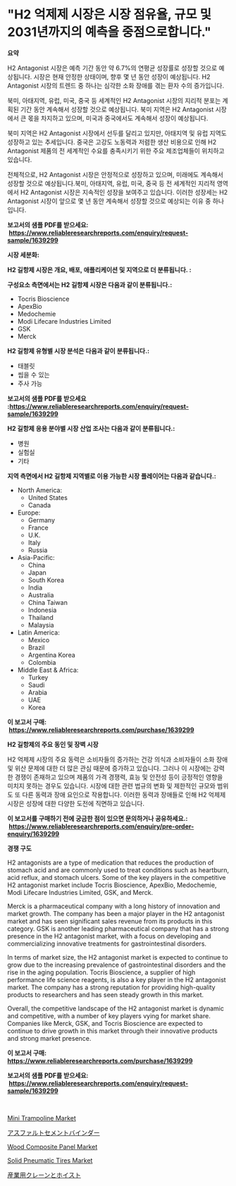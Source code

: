 <p><h1>"H2 억제제 시장은 시장 점유율, 규모 및 2031년까지의 예측을 중점으로합니다."</h1></p><p><strong>요약</strong></p>
<p><p>H2 Antagonist 시장은 예측 기간 동안 약 6.7%의 연평균 성장률로 성장할 것으로 예상됩니다. 시장은 현재 안정한 상태이며, 향후 몇 년 동안 성장이 예상됩니다. H2 Antagonist 시장의 트렌드 중 하나는 심각한 소화 장애를 겪는 환자 수의 증가입니다.</p><p>북미, 아태지역, 유럽, 미국, 중국 등 세계적인 H2 Antagonist 시장의 지리적 분포는 계획된 기간 동안 계속해서 성장할 것으로 예상됩니다. 북미 지역은 H2 Antagonist 시장에서 큰 몫을 차지하고 있으며, 미국과 중국에서도 계속해서 성장이 예상됩니다.</p><p>북미 지역은 H2 Antagonist 시장에서 선두를 달리고 있지만, 아태지역 및 유럽 지역도 성장하고 있는 추세입니다. 중국은 고강도 노동력과 저렴한 생산 비용으로 인해 H2 Antagonist 제품의 전 세계적인 수요를 충족시키기 위한 주요 제조업체들이 위치하고 있습니다.</p><p>전체적으로, H2 Antagonist 시장은 안정적으로 성장하고 있으며, 미래에도 계속해서 성장할 것으로 예상됩니다.북미, 아태지역, 유럽, 미국, 중국 등 전 세계적인 지리적 영역에서 H2 Antagonist 시장은 지속적인 성장을 보여주고 있습니다. 이러한 성장세는 H2 Antagonist 시장이 앞으로 몇 년 동안 계속해서 성장할 것으로 예상되는 이유 중 하나입니다.</p></p>
<p><strong>보고서의 샘플 PDF를 받으세요: &nbsp;<a href="https://www.reliableresearchreports.com/enquiry/request-sample/1639299">https://www.reliableresearchreports.com/enquiry/request-sample/1639299</a></strong></p>
<p><strong>시장 세분화:</strong></p>
<p><strong> H2 길항제 시장은 개요, 배포, 애플리케이션 및 지역으로 더 분류됩니다. :</strong></p>
<p><strong>구성요소 측면에서는 H2 길항제 시장은 다음과 같이 분류됩니다.:</strong></p>
<p><ul><li>Tocris Bioscience</li><li>ApexBio</li><li>Medochemie</li><li>Modi Lifecare Industries Limited</li><li>GSK</li><li>Merck</li></ul></p>
<p><strong> H2 길항제 유형별 시장 분석은 다음과 같이 분류됩니다.:</strong></p>
<p><ul><li>태블릿</li><li>씹을 수 있는</li><li>주사 가능</li></ul></p>
<p><strong>보고서의 샘플 PDF를 받으세요 :<a href="https://www.reliableresearchreports.com/enquiry/request-sample/1639299">https://www.reliableresearchreports.com/enquiry/request-sample/1639299</a></strong></p>
<p><strong> H2 길항제 응용 분야별 시장 산업 조사는 다음과 같이 분류됩니다.:</strong></p>
<p><ul><li>병원</li><li>실험실</li><li>기타</li></ul></p>
<p><strong>지역 측면에서 H2 길항제 지역별로 이용 가능한 시장 플레이어는 다음과 같습니다.:</strong></p>
<p><ul>
    <li>
        North America:
        <ul>
            <li>United States</li>
            <li>Canada</li>
        </ul>
    </li>
    <li>
        Europe:
        <ul>
            <li>Germany</li>
            <li>France</li>
            <li>U.K.</li>
            <li>Italy</li>
            <li>Russia</li>
        </ul>
    </li>
    <li>
        Asia-Pacific:
        <ul>
            <li>China</li>
            <li>Japan</li>
            <li>South Korea</li>
            <li>India</li>
            <li>Australia</li>
            <li>China Taiwan</li>
            <li>Indonesia</li>
            <li>Thailand</li>
            <li>Malaysia</li>
        </ul>
    </li>
    <li>
        Latin America:
        <ul>
            <li>Mexico</li>
            <li>Brazil</li>
            <li>Argentina Korea</li>
            <li>Colombia</li>
        </ul>
    </li>
    <li>
        Middle East & Africa:
        <ul>
            <li>Turkey</li>
            <li>Saudi</li>
            <li>Arabia</li>
            <li>UAE</li>
            <li>Korea</li>
        </ul>
    </li>
    </ul></p>
<p><strong>이 보고서 구매: &nbsp;<a href="https://www.reliableresearchreports.com/purchase/1639299">https://www.reliableresearchreports.com/purchase/1639299</a></strong></p>
<p><strong>H2 길항제의 주요 동인 및 장벽 시장</strong></p>
<p><p>H2 억제제 시장의 주요 동력은 소비자들의 증가하는 건강 의식과 소비자들이 소화 장애 및 위산 문제에 대한 더 많은 관심 때문에 증가하고 있습니다. 그러나 이 시장에는 강력한 경쟁이 존재하고 있으며 제품의 가격 경쟁력, 효능 및 안전성 등이 긍정적인 영향을 미치지 못하는 경우도 있습니다. 시장에 대한 관련 법규의 변화 및 제한적인 규모와 범위도 또 다른 동력과 장애 요인으로 작용합니다. 이러한 동력과 장애들로 인해 H2 억제제 시장은 성장에 대한 다양한 도전에 직면하고 있습니다.</p></p>
<p><strong>이 보고서를 구매하기 전에 궁금한 점이 있으면 문의하거나 공유하세요.: &nbsp;<a href="https://www.reliableresearchreports.com/enquiry/pre-order-enquiry/1639299">https://www.reliableresearchreports.com/enquiry/pre-order-enquiry/1639299</a></strong></p>
<p><strong>경쟁 구도</strong></p>
<p><p>H2 antagonists are a type of medication that reduces the production of stomach acid and are commonly used to treat conditions such as heartburn, acid reflux, and stomach ulcers. Some of the key players in the competitive H2 antagonist market include Tocris Bioscience, ApexBio, Medochemie, Modi Lifecare Industries Limited, GSK, and Merck.</p><p>Merck is a pharmaceutical company with a long history of innovation and market growth. The company has been a major player in the H2 antagonist market and has seen significant sales revenue from its products in this category. GSK is another leading pharmaceutical company that has a strong presence in the H2 antagonist market, with a focus on developing and commercializing innovative treatments for gastrointestinal disorders.</p><p>In terms of market size, the H2 antagonist market is expected to continue to grow due to the increasing prevalence of gastrointestinal disorders and the rise in the aging population. Tocris Bioscience, a supplier of high performance life science reagents, is also a key player in the H2 antagonist market. The company has a strong reputation for providing high-quality products to researchers and has seen steady growth in this market.</p><p>Overall, the competitive landscape of the H2 antagonist market is dynamic and competitive, with a number of key players vying for market share. Companies like Merck, GSK, and Tocris Bioscience are expected to continue to drive growth in this market through their innovative products and strong market presence.</p></p>
<p><strong>이 보고서 구매: &nbsp; <a href="https://www.reliableresearchreports.com/purchase/1639299">https://www.reliableresearchreports.com/purchase/1639299</a></strong></p>
<p><strong>보고서의 샘플 PDF를 받으세요: &nbsp;<a href="https://www.reliableresearchreports.com/enquiry/request-sample/1639299">https://www.reliableresearchreports.com/enquiry/request-sample/1639299</a></strong><strong></strong></p>
<p>&nbsp;</p>
<p><p><a href="https://view.publitas.com/reportprime-1/mini-trampoline-market-size-market-share-and-global-market-analysis-report-2024-2031/">Mini Trampoline Market</a></p><p><a href="https://medium.com/@zackaryhalvorson2023/%E3%82%A2%E3%82%B9%E3%83%95%E3%82%A1%E3%83%AB%E3%83%88%E3%82%BB%E3%83%A1%E3%83%B3%E3%83%88%E3%83%90%E3%82%A4%E3%83%B3%E3%83%80%E3%83%BC%E5%B8%82%E5%A0%B4%E8%A6%8F%E6%A8%A1-cagr-%E3%83%88%E3%83%AC%E3%83%B3%E3%83%892024%E5%B9%B4%E3%81%8B%E3%82%892030%E5%B9%B4-40cbcfe1756d">アスファルトセメントバインダー</a></p><p><a href="https://confirmed-shield-e13.notion.site/Decoding-the-Wood-Composite-Panel-Market-A-Deep-Dive-into-the-Latest-Market-Trends-Market-Segmenta-ee2b68be4a8948ea9c8e06f03ecfd06d">Wood Composite Panel Market</a></p><p><a href="https://issuu.com/reportprime-2/docs/solid-pneumatic-tires-market-size-2030.pptx">Solid Pneumatic Tires Market</a></p><p><a href="https://github.com/hwbcz413288296/Market-Research-Report-List-1/blob/main/666050510047.md">産業用クレーンとホイスト</a></p></p>